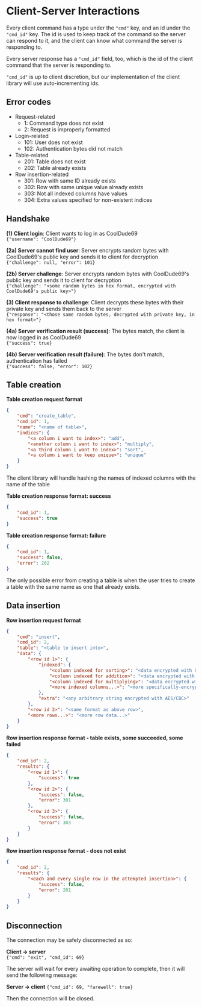 # Client-Server Interactions

Every client command has a type under the `"cmd"` key, and an id under the `"cmd_id"` key. The id is used to
keep track of the command so the server can respond to it, and the client can know what command the server is
responding to.

Every server response has a `"cmd_id"` field, too, which is the id of the client command that the server is
responding to.

`"cmd_id"` is up to client discretion, but our implementation of the client library will use auto-incrementing ids.

## Error codes

* Request-related
    * 1: Command type does not exist
    * 2: Request is improperly formatted
* Login-related
    * 101: User does not exist
    * 102: Authentication bytes did not match
* Table-related
    * 201: Table does not exist
    * 202: Table already exists
* Row insertion-related
    * 301: Row with same ID already exists
    * 302: Row with same unique value already exists
    * 303: Not all indexed columns have values
    * 304: Extra values specified for non-existent indices

## Handshake

**(1) Client login**: Client wants to log in as CoolDude69  
`{"username": "CoolDude69"}`

**(2a) Server cannot find user**: Server encrypts random bytes with CoolDude69's public key and sends it to client for decryption  
`{"challenge": null, "error": 101}`

**(2b) Server challenge**: Server encrypts random bytes with CoolDude69's public key and sends it to client for decryption  
`{"challenge": "<some random bytes in hex format, encrypted with CoolDude69's public key>"}`

**(3) Client response to challenge**: Client decrypts these bytes with their private key and sends them back to the server  
`{"response": "<those same random bytes, decrypted with private key, in hex format>"}`

**(4a) Server verification result (success)**: The bytes match, the client is now logged in as CoolDude69  
`{"success": true}`

**(4b) Server verification result (failure)**: The bytes don't match, authentication has failed  
`{"success": false, "error": 102}`

## Table creation

**Table creation request format**

```json
{
	"cmd": "create_table",
	"cmd_id": 1,
	"name": "<name of table>",
	"indices": {
		"<a column i want to index>": "add",
		"<another column i want to index>": "multiply",
		"<a third column i want to index>": "sort",
		"<a column i want to keep unique>": "unique"
	}
}
```

The client library will handle hashing the names of indexed columns with the name of the table

**Table creation response format: success**

```json
{
	"cmd_id": 1,
	"success": true
}
```

**Table creation response format: failure**

```json
{
	"cmd_id": 1,
	"success": false,
	"error": 202
}
```

The only possible error from creating a table is when the user tries
to create a table with the same name as one that already exists.

## Data insertion

**Row insertion request format**

```json
{
	"cmd": "insert",
	"cmd_id": 2,
	"table": "<table to insert into>",
	"data": {
		"<row id 1>": {
			"indexed": {
				"<column indexed for sorting>": "<data encrypted with OPE>",
				"<column indexed for addition>": "<data encrypted with Paillier>",
				"<column indexed for multiplying>": "<data encrypted with RSA>",
				"<more indexed columns...>": "<more specifically-encrypted data...>"
			},
			"extra": "<any arbitrary string encrypted with AES/CBC>"
		},
		"<row id 2>": "<same format as above row>",
		"<more rows...>": "<more row data...>"
	}
}
```

**Row insertion response format - table exists, some succeeded, some failed**

```json
{
	"cmd_id": 2,
	"results": {
		"<row id 1>": {
			"success": true
		},
		"<row id 2>": {
			"success": false,
			"error": 301
		},
		"<row id 3>": {
			"success": false,
			"error": 303
		}
	}
}
```

**Row insertion response format - does not exist**

```json
{
	"cmd_id": 2,
	"results": {
		"<each and every single row in the attempted insertion>": {
			"success": false,
			"error": 201
		}
	}
}
```

## Disconnection

The connection may be safely disconnected as so:

**Client -> server**  
`{"cmd": "exit", "cmd_id": 69}`

The server will wait for every awaiting operation to complete, then it will send the following message:

**Server -> client**
`{"cmd_id": 69, "farewell": true}`

Then the connection will be closed.

